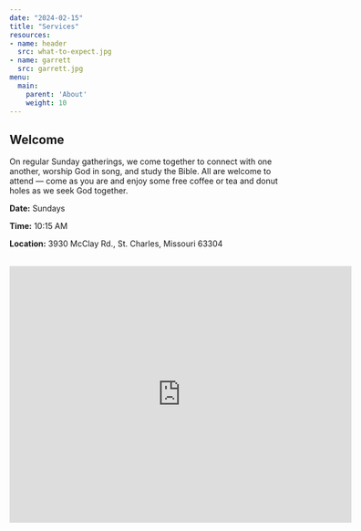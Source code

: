 ```yaml
---
date: "2024-02-15"
title: "Services"
resources:
- name: header
  src: what-to-expect.jpg
- name: garrett
  src: garrett.jpg
menu:
  main:
    parent: 'About'
    weight: 10
---
```


## Welcome

On regular Sunday gatherings, we come together to connect with one another, worship God in song, and study the Bible. All are welcome to attend — come as you are and enjoy some free coffee or tea and donut holes as we seek God together.

**Date:** Sundays

**Time:** 10:15 AM

**Location:** 3930 McClay Rd., St. Charles, Missouri 63304

<br />


<iframe src="https://www.google.com/maps/embed?pb=!1m18!1m12!1m3!1d5092.330625601647!2d-90.59322288727952!3d38.756716454872745!2m3!1f0!2f0!3f0!3m2!1i1024!2i768!4f13.1!3m3!1m2!1s0x87ded61fda816173%3A0xdca86e7edfe945d1!2sCalvary%20Temple!5e1!3m2!1sen!2sus!4v1734305209306!5m2!1sen!2sus" width="600" height="450" style="border:0;" allowfullscreen="" loading="lazy" referrerpolicy="no-referrer-when-downgrade"></iframe>


